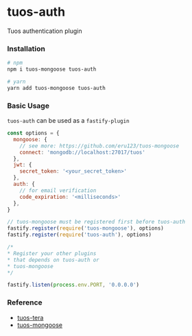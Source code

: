 # tuos-auth
Tuos authentication plugin

### Installation
```bash
# npm
npm i tuos-mongoose tuos-auth

# yarn
yarn add tuos-mongoose tuos-auth
```

### Basic Usage
`tuos-auth` can be used as a `fastify-plugin`
```js
const options = {
  mongoose: { 
    // see more: https://github.com/eru123/tuos-mongoose
    connect: 'mongodb://localhost:27017/tuos' 
  },
  jwt: {
    secret_token: '<your_secret_token>'
  },
  auth: {
    // for email verification
    code_expiration: '<milliseconds>'
  },
}

// tuos-mongoose must be registered first before tuos-auth
fastify.register(require('tuos-mongoose'), options)
fastify.register(require('tuos-auth'), options)

/*
* Register your other plugins
* that depends on tuos-auth or
* tuos-mongoose
*/

fastify.listen(process.env.PORT, '0.0.0.0')
```

### Reference
 - [tuos-tera](https://github.com/eru123/tuos-tera)
 - [tuos-mongoose](https://github.com/eru123/tuos-mongoose)
